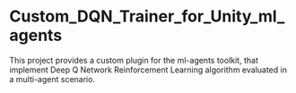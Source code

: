# Custom_DQN_Trainer_for_Unity_ml_agents
This project provides a custom plugin for the ml-agents toolkit, that implement Deep Q Network Reinforcement Learning algorithm evaluated in a multi-agent scenario.
